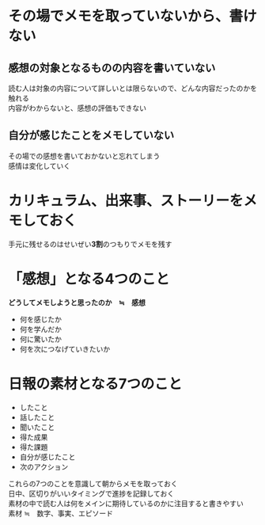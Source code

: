 # その場でメモを取っていないから、書けない

## 感想の対象となるものの内容を書いていない

読む人は対象の内容について詳しいとは限らないので、どんな内容だったのかを触れる  
内容がわからないと、感想の評価もできない

## 自分が感じたことをメモしていない

その場での感想を書いておかないと忘れてしまう  
感情は変化していく

# カリキュラム、出来事、ストーリーをメモしておく

手元に残せるのはせいぜい**3割**のつもりでメモを残す

# 「感想」となる4つのこと

**どうしてメモしようと思ったのか　≒　感想**  

- 何を感じたか
- 何を学んだか
- 何に驚いたか
- 何を次につなげていきたいか

# 日報の素材となる7つのこと

- したこと
- 話したこと
- 聞いたこと
- 得た成果
- 得た課題
- 自分が感じたこと
- 次のアクション

これらの7つのことを意識して朝からメモを取っておく  
日中、区切りがいいタイミングで進捗を記録しておく  
素材の中で読む人は何をメインに期待しているのかに注目すると書きやすい  
素材 ≒　数字、事実、エピソード
